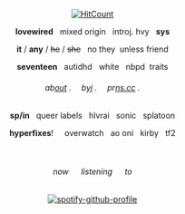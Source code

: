 
<div align="center">

[![HitCount](https://img.shields.io/endpoint?url=https%3A%2F%2Fhits.dwyl.com%2Flovewired%2Flovewired.json&style=flat-square&label=Views%20%3A&labelColor=%230D1117&color=%230D1117)](http://hits.dwyl.com/lovewired/lovewired)

**lovewired** &nbsp; mixed origin &nbsp; introj. hvy &nbsp; **sys**

**it** / **any** / ~~he~~ / ~~she~~ &nbsp; no they&nbsp; unless friend

**seventeen** &nbsp; autidhd &nbsp; white &nbsp; nbpd &nbsp;traits

###### ab[out](https://bundlrs.cc/artists) .  b[yi](https://bundlrs.cc/lesbigay) .  pr[ns.cc](https://prns.cc/bmfoz) .

**sp/in** &nbsp; queer labels &nbsp; hlvrai &nbsp; sonic &nbsp; splatoon

**hyperfixes**! &nbsp; &nbsp; overwatch &nbsp; ao oni &nbsp; kirby &nbsp; tf2

&nbsp;

###### now   listening   to

[![spotify-github-profile](https://spotify-github-profile.kittinanx.com/api/view?uid=la6bhsh7ybicefu719givlzt4&cover_image=true&theme=novatorem&show_offline=true&background_color=121212&interchange=false&bar_color=3366ff&bar_color_cover=false)](https://spotify-github-profile.kittinanx.com/api/view?uid=la6bhsh7ybicefu719givlzt4&redirect=true)
